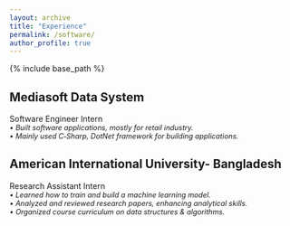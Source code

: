 ```yaml
---
layout: archive
title: "Experience"
permalink: /software/
author_profile: true
---
```



{% include base_path %}


## Mediasoft Data System
Software Engineer Intern \
<span style="font-style: italic; font-size: 0.9em;"> • Built software applications, mostly for retail industry.</span> \
<span style="font-style: italic; font-size: 0.9em;"> • Mainly used C‑Sharp, DotNet framework for building applications. </span>




## American International University- Bangladesh
Research Assistant Intern \
<span style="font-style: italic; font-size: 0.9em;"> • Learned how to train and build a machine learning model.</span> \
<span style="font-style: italic; font-size: 0.9em;"> • Analyzed and reviewed research papers, enhancing analytical skills.</span> \
<span style="font-style: italic; font-size: 0.9em;"> • Organized course curriculum on data structures & algorithms.</span>